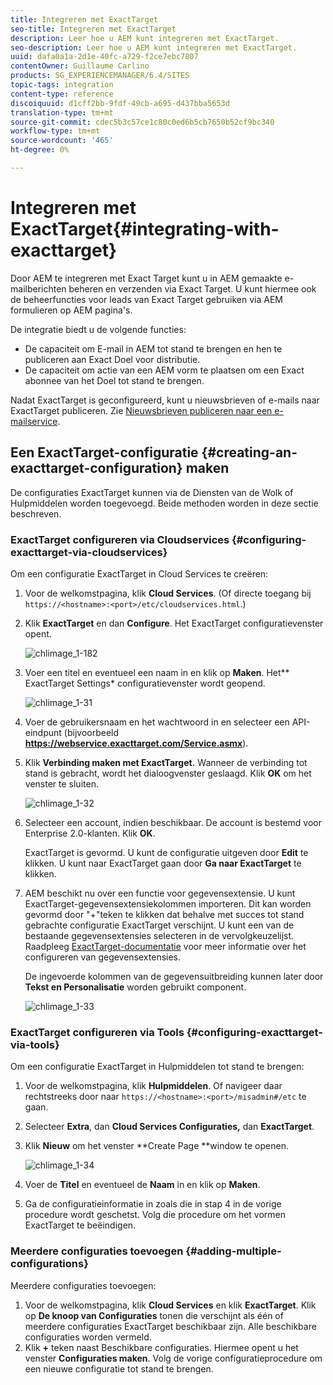 ```yaml
---
title: Integreren met ExactTarget
seo-title: Integreren met ExactTarget
description: Leer hoe u AEM kunt integreren met ExactTarget.
seo-description: Leer hoe u AEM kunt integreren met ExactTarget.
uuid: dafa0a1a-2d1e-40fc-a729-f2ce7ebc7807
contentOwner: Guillaume Carlino
products: SG_EXPERIENCEMANAGER/6.4/SITES
topic-tags: integration
content-type: reference
discoiquuid: d1cff2bb-9fdf-49cb-a695-d437bba5653d
translation-type: tm+mt
source-git-commit: cdec5b3c57ce1c80c0ed6b5cb7650b52cf9bc340
workflow-type: tm+mt
source-wordcount: '465'
ht-degree: 0%

---
```



# Integreren met ExactTarget{#integrating-with-exacttarget}

Door AEM te integreren met Exact Target kunt u in AEM gemaakte e-mailberichten beheren en verzenden via Exact Target. U kunt hiermee ook de beheerfuncties voor leads van Exact Target gebruiken via AEM formulieren op AEM pagina&#39;s.

De integratie biedt u de volgende functies:

* De capaciteit om E-mail in AEM tot stand te brengen en hen te publiceren aan Exact Doel voor distributie.
* De capaciteit om actie van een AEM vorm te plaatsen om een Exact abonnee van het Doel tot stand te brengen.

Nadat ExactTarget is geconfigureerd, kunt u nieuwsbrieven of e-mails naar ExactTarget publiceren. Zie [Nieuwsbrieven publiceren naar een e-mailservice](/help/sites-authoring/personalization.md).

## Een ExactTarget-configuratie {#creating-an-exacttarget-configuration} maken

De configuraties ExactTarget kunnen via de Diensten van de Wolk of Hulpmiddelen worden toegevoegd. Beide methoden worden in deze sectie beschreven.

### ExactTarget configureren via Cloudservices {#configuring-exacttarget-via-cloudservices}

Om een configuratie ExactTarget in Cloud Services te creëren:

1. Voor de welkomstpagina, klik **Cloud Services**. (Of directe toegang bij `https://<hostname>:<port>/etc/cloudservices.html`.)
1. Klik **ExactTarget** en dan **Configure**. Het ExactTarget configuratievenster opent.

   ![chlimage_1-182](assets/chlimage_1-182.png)

1. Voer een titel en eventueel een naam in en klik op **Maken**. Het** ExactTarget Settings* configuratievenster wordt geopend.

   ![chlimage_1-31](assets/chlimage_1-31.jpeg)

1. Voer de gebruikersnaam en het wachtwoord in en selecteer een API-eindpunt (bijvoorbeeld **https://webservice.exacttarget.com/Service.asmx**).
1. Klik **Verbinding maken met ExactTarget.** Wanneer de verbinding tot stand is gebracht, wordt het dialoogvenster geslaagd. Klik **OK** om het venster te sluiten.

   ![chlimage_1-32](assets/chlimage_1-32.jpeg)

1. Selecteer een account, indien beschikbaar. De account is bestemd voor Enterprise 2.0-klanten. Klik **OK**.

   ExactTarget is gevormd. U kunt de configuratie uitgeven door **Edit** te klikken. U kunt naar ExactTarget gaan door **Ga naar ExactTarget** te klikken.

1. AEM beschikt nu over een functie voor gegevensextensie. U kunt ExactTarget-gegevensextensiekolommen importeren. Dit kan worden gevormd door &quot;+&quot;teken te klikken dat behalve met succes tot stand gebrachte configuratie ExactTarget verschijnt. U kunt een van de bestaande gegevensextensies selecteren in de vervolgkeuzelijst. Raadpleeg [ExactTarget-documentatie](https://help.exacttarget.com/en/documentation/exacttarget/subscribers/data_extensions_and_data_relationships) voor meer informatie over het configureren van gegevensextensies.

   De ingevoerde kolommen van de gegevensuitbreiding kunnen later door **Tekst en Personalisatie** worden gebruikt component.

   ![chlimage_1-33](assets/chlimage_1-33.jpeg)

### ExactTarget configureren via Tools {#configuring-exacttarget-via-tools}

Om een configuratie ExactTarget in Hulpmiddelen tot stand te brengen:

1. Voor de welkomstpagina, klik **Hulpmiddelen**. Of navigeer daar rechtstreeks door naar `https://<hostname>:<port>/misadmin#/etc` te gaan.
1. Selecteer **Extra**, dan **Cloud Services Configuraties,** dan **ExactTarget**.
1. Klik **Nieuw** om het venster **Create Page **window te openen.

   ![chlimage_1-34](assets/chlimage_1-34.jpeg)

1. Voer de **Titel** en eventueel de **Naam** in en klik op **Maken**.
1. Ga de configuratieinformatie in zoals die in stap 4 in de vorige procedure wordt geschetst. Volg die procedure om het vormen ExactTarget te beëindigen.

### Meerdere configuraties toevoegen {#adding-multiple-configurations}

Meerdere configuraties toevoegen:

1. Voor de welkomstpagina, klik **Cloud Services** en klik **ExactTarget**. Klik op **De knoop van Configuraties** tonen die verschijnt als één of meerdere configuraties ExactTarget beschikbaar zijn. Alle beschikbare configuraties worden vermeld.
1. Klik **+** teken naast Beschikbare configuraties. Hiermee opent u het venster **Configuraties maken**. Volg de vorige configuratieprocedure om een nieuwe configuratie tot stand te brengen.

